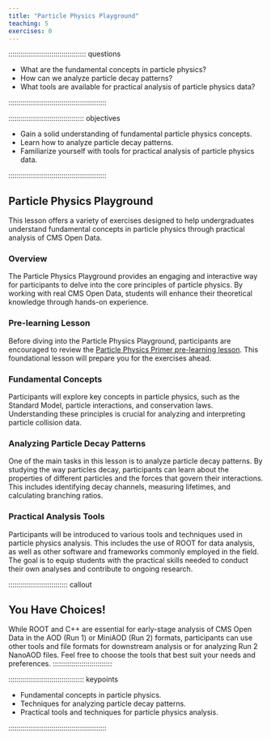 ```yaml
---
title: "Particle Physics Playground"
teaching: 5
exercises: 0
---
```


:::::::::::::::::::::::::::::::::::::: questions 

- What are the fundamental concepts in particle physics?
- How can we analyze particle decay patterns?
- What tools are available for practical analysis of particle physics data?

::::::::::::::::::::::::::::::::::::::::::::::::

::::::::::::::::::::::::::::::::::::: objectives

- Gain a solid understanding of fundamental particle physics concepts.
- Learn how to analyze particle decay patterns.
- Familiarize yourself with tools for practical analysis of particle physics data.

::::::::::::::::::::::::::::::::::::::::::::::::

## Particle Physics Playground

This lesson offers a variety of exercises designed to help undergraduates understand fundamental concepts in particle physics through practical analysis of CMS Open Data.

### Overview

The Particle Physics Playground provides an engaging and interactive way for participants to delve into the core principles of particle physics. By working with real CMS Open Data, students will enhance their theoretical knowledge through hands-on experience.

### Pre-learning Lesson

Before diving into the Particle Physics Playground, participants are encouraged to review the [Particle Physics Primer pre-learning lesson](https://cms-opendata-workshop.github.io/workshop2024-lesson-particle-physics-primer/instructor/index.html). This foundational lesson will prepare you for the exercises ahead.

### Fundamental Concepts

Participants will explore key concepts in particle physics, such as the Standard Model, particle interactions, and conservation laws. Understanding these principles is crucial for analyzing and interpreting particle collision data.

### Analyzing Particle Decay Patterns

One of the main tasks in this lesson is to analyze particle decay patterns. By studying the way particles decay, participants can learn about the properties of different particles and the forces that govern their interactions. This includes identifying decay channels, measuring lifetimes, and calculating branching ratios.

### Practical Analysis Tools

Participants will be introduced to various tools and techniques used in particle physics analysis. This includes the use of ROOT for data analysis, as well as other software and frameworks commonly employed in the field. The goal is to equip students with the practical skills needed to conduct their own analyses and contribute to ongoing research.

::::::::::::::::::::::::::::: callout
## You Have Choices!

While ROOT and C++ are essential for early-stage analysis of CMS Open Data in the AOD (Run 1) or MiniAOD (Run 2) formats, participants can use other tools and file formats for downstream analysis or for analyzing Run 2 NanoAOD files. Feel free to choose the tools that best suit your needs and preferences.
:::::::::::::::::::::::::::::

::::::::::::::::::::::::::::::::::::: keypoints 

- Fundamental concepts in particle physics.
- Techniques for analyzing particle decay patterns.
- Practical tools and techniques for particle physics analysis.

::::::::::::::::::::::::::::::::::::::::::::::::
